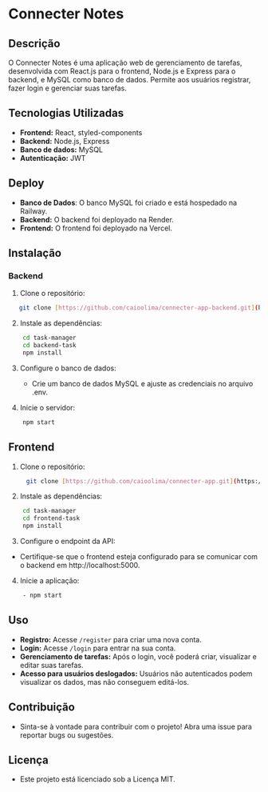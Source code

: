 # Connecter Notes

## Descrição
O Connecter Notes é uma aplicação web de gerenciamento de tarefas, desenvolvida com React.js para o frontend, Node.js e Express para o backend, e MySQL como banco de dados. Permite aos usuários registrar, fazer login e gerenciar suas tarefas.

## Tecnologias Utilizadas
* **Frontend:** React, styled-components
* **Backend:** Node.js, Express
* **Banco de dados:** MySQL
* **Autenticação:** JWT

## Deploy
* **Banco de Dados**: O banco MySQL foi criado e está hospedado na Railway.
* **Backend:** O backend foi deployado na Render.
* **Frontend:** O frontend foi deployado na Vercel.

## Instalação
### Backend
1. Clone o repositório:
```bash
   git clone [https://github.com/caioolima/connecter-app-backend.git](https://github.com/caioolima/connecter-app-backend.git)
```

2. Instale as dependências:
```bash
    cd task-manager
    cd backend-task
    npm install
```

3. Configure o banco de dados:
    
    - Crie um banco de dados MySQL e ajuste as credenciais no arquivo .env.

4. Inicie o servidor:
```bash
    npm start
```

## Frontend

 1. Clone o repositório:
```bash
     git clone [https://github.com/caioolima/connecter-app.git](https://github.com/caioolima/connecter-app.git)
```

2. Instale as dependências:

```bash
    cd task-manager
    cd frontend-task
    npm install
```

3. Configure o endpoint da API:

- Certifique-se que o frontend esteja configurado para se comunicar com o backend em http://localhost:5000.

4. Inicie a aplicação:
```bash
    - npm start
```
## Uso

- **Registro:** Acesse `/register` para criar uma nova conta.
- **Login:** Acesse `/login` para entrar na sua conta.
- **Gerenciamento de tarefas:** Após o login, você poderá criar, visualizar e editar suas tarefas.
- **Acesso para usuários deslogados:** Usuários não autenticados podem visualizar os dados, mas não conseguem editá-los.

## Contribuição

- Sinta-se à vontade para contribuir com o projeto! Abra uma issue para reportar bugs ou sugestões.

## Licença

- Este projeto está licenciado sob a Licença MIT.
